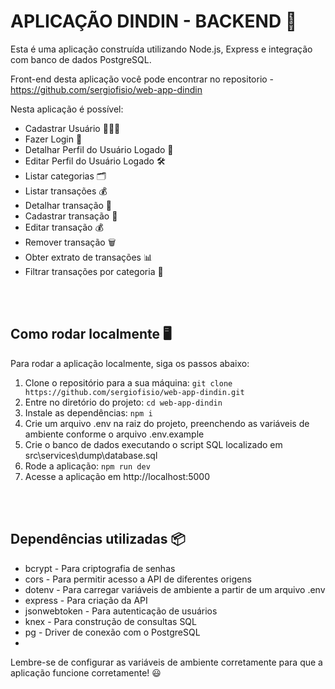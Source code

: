 # APLICAÇÃO DINDIN - BACKEND 🚀

Esta é uma aplicação construída utilizando Node.js, Express e integração com banco de dados PostgreSQL.

Front-end desta aplicação você pode encontrar no repositorio - https://github.com/sergiofisio/web-app-dindin

Nesta aplicação é possível:

- Cadastrar Usuário 🧑‍🤝‍🧑
- Fazer Login 🔐
- Detalhar Perfil do Usuário Logado 👤
- Editar Perfil do Usuário Logado 🛠️
- Listar categorias 🗂️
- Listar transações 💰
- Detalhar transação 📝
- Cadastrar transação 💸
- Editar transação 💰
- Remover transação 🗑️
- Obter extrato de transações 📊
- Filtrar transações por categoria 📂

<br>
<br>

## Como rodar localmente 🖥️
Para rodar a aplicação localmente, siga os passos abaixo:

1. Clone o repositório para a sua máquina: `git clone https://github.com/sergiofisio/web-app-dindin.git`
2. Entre no diretório do projeto: `cd web-app-dindin`
3. Instale as dependências: `npm i`
4. Crie um arquivo .env na raiz do projeto, preenchendo as variáveis de ambiente conforme o arquivo .env.example
5. Crie o banco de dados executando o script SQL localizado em src\services\dump\database.sql
6. Rode a aplicação: `npm run dev`
7. Acesse a aplicação em http://localhost:5000

<br>
<br>

## Dependências utilizadas 📦
- bcrypt - Para criptografia de senhas
- cors - Para permitir acesso a API de diferentes origens
- dotenv - Para carregar variáveis de ambiente a partir de um arquivo .env
- express - Para criação da API
- jsonwebtoken - Para autenticação de usuários
- knex - Para construção de consultas SQL
- pg - Driver de conexão com o PostgreSQL
- 
Lembre-se de configurar as variáveis de ambiente corretamente para que a aplicação funcione corretamente! 😃
